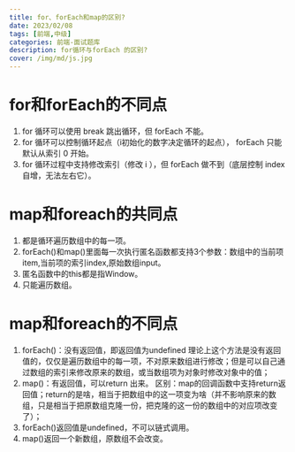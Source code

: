 ```yaml
---
title: for、forEach和map的区别?
date: 2023/02/08
tags: [前端,中级]
categories: 前端-面试题库
description: for循环与forEach 的区别?
cover: /img/md/js.jpg
---
```


# for和forEach的不同点
1. for 循环可以使用 break 跳出循环，但 forEach 不能。
2. for 循环可以控制循环起点（i初始化的数字决定循环的起点）， forEach 只能默认从索引 0 开始。
3. for 循环过程中支持修改索引（修改 i ），但 forEach 做不到（底层控制 index 自增，无法左右它）。

# map和foreach的共同点
1. 都是循环遍历数组中的每一项。
2. forEach()和map()里面每一次执行匿名函数都支持3个参数：数组中的当前项item,当前项的索引index,原始数组input。
3. 匿名函数中的this都是指Window。
4. 只能遍历数组。

# map和foreach的不同点
1. forEach()：没有返回值，即返回值为undefined
理论上这个方法是没有返回值的，仅仅是遍历数组中的每一项，不对原来数组进行修改；但是可以自己通过数组的索引来修改原来的数组，或当数组项为对象时修改对象中的值；
2. map()：有返回值，可以return 出来。
区别：map的回调函数中支持return返回值；return的是啥，相当于把数组中的这一项变为啥（并不影响原来的数组，只是相当于把原数组克隆一份，把克隆的这一份的数组中的对应项改变了）；
3. forEach()返回值是undefined，不可以链式调用。
4. map()返回一个新数组，原数组不会改变。